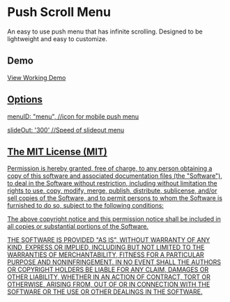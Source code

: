 Push Scroll Menu
================

An easy to use push menu that has infinite scrolling. Designed to be lightweight and easy to customize. 

<h2>Demo</h2>

<a href="http://code-baker.com/demo/pushScrollMenu/" target="_blank">View Working Demo</h2>

<h2>Options</h2>

<p>menuID: "menu", //icon for mobile push menu</p>
<p>slideOut: '300' //Speed of slideout menu</p>

<h2> The MIT License (MIT)</h2>

Permission is hereby granted, free of charge, to any person obtaining a copy
of this software and associated documentation files (the "Software"), to deal
in the Software without restriction, including without limitation the rights
to use, copy, modify, merge, publish, distribute, sublicense, and/or sell
copies of the Software, and to permit persons to whom the Software is
furnished to do so, subject to the following conditions:

The above copyright notice and this permission notice shall be included in
 all copies or substantial portions of the Software.

THE SOFTWARE IS PROVIDED "AS IS", WITHOUT WARRANTY OF ANY KIND, EXPRESS OR
IMPLIED, INCLUDING BUT NOT LIMITED TO THE WARRANTIES OF MERCHANTABILITY,
FITNESS FOR A PARTICULAR PURPOSE AND NONINFRINGEMENT. IN NO EVENT SHALL THE
AUTHORS OR COPYRIGHT HOLDERS BE LIABLE FOR ANY CLAIM, DAMAGES OR OTHER
LIABILITY, WHETHER IN AN ACTION OF CONTRACT, TORT OR OTHERWISE, ARISING FROM,
OUT OF OR IN CONNECTION WITH THE SOFTWARE OR THE USE OR OTHER DEALINGS IN
 THE SOFTWARE.
